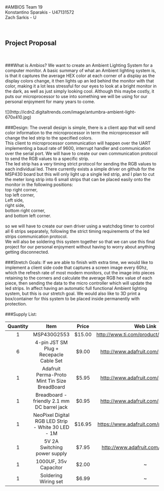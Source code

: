 #AMBIOS
Team 19
<br/>
Konstantino Sparakis - U47131572
<br/>
Zach Sarkis - U
<br/>
<br/>
<br/>
## Project Proposal
<br/>
<br/>
###What is Ambios?
We want to create an Ambient Lighting System for a computer monitor. A basic summary of what an Ambient lighting system is, is that it captures the average HEX color at each corner of a display as the display colors change, it then lights up an led behind the monitor with that color, making it a lot less stressful for our eyes to look at a bright monitor in the dark, as well as just simply looking cool. Although this maybe costly, it puts our microprocessor to use into something we will be using for our personal enjoyment for many years to come.
<br/>
<br/>
![](http://icdn2.digitaltrends.com/image/antumbra-ambient-light-670x410.jpg)
<br/>
<br/>
###Design:
The overall design is simple, there is a client app that will send color information to the microprocessor in term the microprocessor will change the led strip to the specified colors.
<br />
This client to microprocessor communication will happen over the UART implementing a baud rate of 9600, interrupt handler and communication over the serial port. We will have to create our own communication protocol to send the RGB values to a specific strip.
<br />
The led strip has a very timing strict protocol for sending the RGB values to each individual led. There currently exists a simple driver on github for the MSP430 board but this will only light up a single led strip, and I plan to cut the meter long strip into 6 small strips that can be placed easily onto the monitor in the following positions:
<br/>
top right corner,<br/>
top left corner,<br/>
Left side,<br/>
right side,<br/>
bottom right corner,<br/>
and bottom left corner.<br/>
<br />
so we will have to create our own driver using a watchdog timer to control all 6 strips separately, following the strict timing requirements of the led strips communication protocol.
<br />
We will also be soldering this system together so that we can use this final project for our personal enjoyment without having to worry about anything getting disconnected.
<br />
<br />
###Stretch Goals:
If we are able to finish with extra time, we would like to implement a client side code that captures a screen image every 60hz, which the refresh rate of most modern monitors, cut the image into pieces retaining to the corners and calculate the average RGB hex value of each piece, then sending the data to the micro controller which will update the led strips. In affect having an automatic full functional Ambient lighting system, but this is our stretch goal.
We would also like to 3D print a box/container for this system to be placed inside permanently with protection.
<br/>
<br/>
###Supply List:
<br/>

| Quantity        |   Item                                             | Price  |    Web Link                            |
| :-------------: | :------------------------------------------------: | :----: | :------------------------------------: |
|  1              | MSP430G2553                                        | $15.00 | http://www.ti.com/product/msp430g2553  |
| 6               | 4-pin JST SM Plug + Recepacle Cable Set            | $9.00  | http://www.adafruit.com/products/578   |
| 1               | Adafruit Perma-Proto Mint Tin Size BreadBoard      | $5.95  | http://www.adafruit.com/products/723   |
| 1               | Breadboard - friendly 2.1 mm DC barrel jack        | $0.95  | http://www.adafruit.com/products/373   |
| 1               | NeoPixel Digital RGB LED Strip - White 30 LED - 1M | $16.95 | https://www.adafruit.com/products/1376 | 
| 1               | 5V 2A Switching power supply                       | $7.95  | http://www.adafruit.com/product/276    |
| 1               | 1000UF, 35v Capacitor                              | $2.00  |             ~                          |
| 1               | Soldering Wiring set                               | $6.99  |             ~                          |
